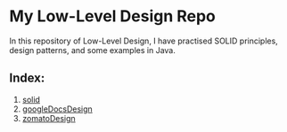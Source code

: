 # My Low-Level Design Repo

In this repository of Low-Level Design, I have practised SOLID principles, design patterns, and some examples in Java.

## Index:

1.  [solid](./solid/)
2.  [googleDocsDesign](./googleDocsDesign/)
3.  [zomatoDesign](./zomatoDesign/)